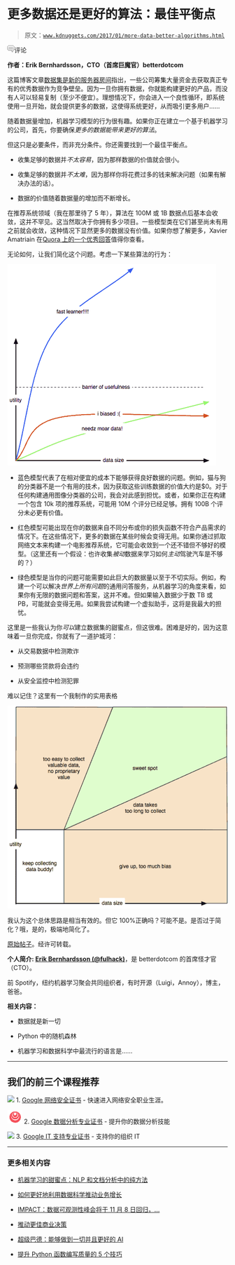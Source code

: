 # 更多数据还是更好的算法：最佳平衡点

> 原文：[`www.kdnuggets.com/2017/01/more-data-better-algorithms.html`](https://www.kdnuggets.com/2017/01/more-data-better-algorithms.html)

![c](img/3d9c022da2d331bb56691a9617b91b90.png)评论

**作者：Erik Bernhardsson，CTO（首席巨魔官）betterdotcom**

这篇博客文章[数据集是新的服务器房间](https://medium.com/@josh_nussbaum/data-sets-are-the-new-server-rooms-40fdb5aed6b0)指出，一些公司筹集大量资金去获取真正专有的优秀数据作为竞争壁垒。因为一旦你拥有数据，你就能构建更好的产品，而没有人可以轻易复制（至少不便宜）。理想情况下，你会进入一个良性循环，即系统使用一旦开始，就会提供更多的数据，这使得系统更好，从而吸引更多用户……

随着数据量增加，机器学习模型的行为很有趣。如果你正在建立一个基于机器学习的公司，首先，你要确保*更多的数据能带来更好的算法*。

但这只是必要条件，而非充分条件。你还需要找到一个最佳平衡点。

+   收集足够的数据并*不太容易*，因为那样数据的价值就会很小。

+   收集足够的数据并*不太难*，因为那样你将花费过多的钱来解决问题（如果有解决办法的话）。

+   数据的价值随着数据量的增加而不断增长。

在推荐系统领域（我在那里待了 5 年），算法在 100M 或 1B 数据点后基本会收敛，这并不罕见。这当然取决于你拥有多少项目。一些模型类在它们甚至尚未有用之前就会收敛，这种情况下显然更多的数据没有价值。如果你想了解更多，Xavier Amatriain 在[Quora 上的一个优秀回答](https://www.quora.com/In-machine-learning-is-more-data-always-better-than-better-algorithms)值得你查看。

无论如何，让我们简化这个问题。考虑一下某些算法的行为：

![](img/d804a66faed1c7b1e6e25721424c95f3.png)

+   蓝色模型代表了在相对便宜的成本下能够获得良好数据的问题。例如，猫与狗的分类器不是一个有用的技术，因为获取这些训练数据的价值大约是$0。对于任何构建通用图像分类器的公司，我会对此感到担忧。或者，如果你正在构建一个包含 10k 项的推荐系统，可能用 10M 个评分已经足够。拥有 100B 个评分未必更有价值。

+   红色模型可能出现在你的数据来自不同分布或你的损失函数不符合产品需求的情况下。在这些情况下，更多的数据在某些时候会变得无用。如果你通过抓取网络文本来构建一个电影推荐系统，它可能会收敛到一个还不错但不够好的模型。（这里还有一个假设：也许收集*被动*数据来学习如何*主动*驾驶汽车是不够的？）

+   绿色模型是当你的问题可能需要如此巨大的数据量以至于不切实际。例如，构建一个可以解决*世界上所有问题*的通用问答服务，从机器学习的角度来看，如果你有无限的数据问题和答案，这并不难。但如果输入数据少于数 TB 或 PB，可能就会变得无用。如果我尝试构建一个虚拟助手，这将是我最大的担忧。

这里是一些我认为你*可以*建立数据集的甜蜜点，但这很难。困难是好的，因为这意味着一旦你完成，你就有了一道护城河：

+   从交易数据中检测欺诈

+   预测哪些贷款将会违约

+   从安全监控中检测犯罪

难以记住？这里有一个我制作的实用表格

![](img/659a06d447ba1a9ffa616d146b4a6455.png)

我认为这个总体思路是相当有效的。但它 100%正确吗？可能不是。是否过于简化？哦，是的，极端地简化了。

[原始帖子](https://erikbern.com/2016/11/01/are-data-sets-the-new-server-rooms.html)。经许可转载。

**个人简介: [Erik Bernhardsson (@fulhack)](https://twitter.com/fulhack)**，是 betterdotcom 的首席怪才官（CTO）。

前 Spotify，纽约机器学习聚会共同组织者，有时开源（Luigi，Annoy），博主，爸爸。

**相关内容：**

+   数据就是新一切

+   Python 中的随机森林

+   机器学习和数据科学中最流行的语言是……

* * *

## 我们的前三个课程推荐

![](img/0244c01ba9267c002ef39d4907e0b8fb.png) 1\. [Google 网络安全证书](https://www.kdnuggets.com/google-cybersecurity) - 快速进入网络安全职业生涯。

![](img/e225c49c3c91745821c8c0368bf04711.png) 2\. [Google 数据分析专业证书](https://www.kdnuggets.com/google-data-analytics) - 提升你的数据分析技能

![](img/0244c01ba9267c002ef39d4907e0b8fb.png) 3\. [Google IT 支持专业证书](https://www.kdnuggets.com/google-itsupport) - 支持你的组织 IT

* * *

### 更多相关内容

+   [机器学习的甜蜜点：NLP 和文档分析中的纯方法](https://www.kdnuggets.com/2022/05/machine-learning-sweet-spot-pure-approaches-nlp-document-analysis.html)

+   [如何更好地利用数据科学推动业务增长](https://www.kdnuggets.com/2022/08/better-leverage-data-science-business-growth.html)

+   [IMPACT：数据可观测性峰会将于 11 月 8 日回归，...](https://www.kdnuggets.com/2023/10/monte-carlo-impact-the-data-observability-summit-is-back)

+   [推动更佳商业决策](https://www.kdnuggets.com/2022/04/informs-driving-better-business-decisions.html)

+   [超级巴德：能够做到一切并且更好的 AI](https://www.kdnuggets.com/2023/05/super-bard-ai-better.html)

+   [提升 Python 函数编写质量的 5 个技巧](https://www.kdnuggets.com/5-tips-for-writing-better-python-functions)
